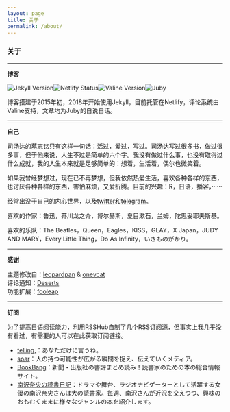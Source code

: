 ```yaml
---
layout: page 
title: 关于
permalink: /about/
---
```


### 关于
------------------
**博客**

[![Jekyll Version](https://jubeny.com/images/jekyll.svg)](https://jekyllrb.com/)[![Netlify Status](https://jubeny.com/images/netlify.svg)](https://app.netlify.com/sites/jubeny/deploys)[![Valine Version](https://jubeny.com/images/valine.svg)](https://valine.js.org/)[![Juby](https://jubeny.com/images/juby.svg)](https://rosemary.ink)

博客搭建于2015年初，2018年开始使用Jekyll，目前托管在Netlify，评论系统由Valine支持，文章均为Juby的自说自话。

-------------------
**自己**

司汤达的墓志铭只有这样一句话：活过，爱过，写过。司汤达写过很多书，做过很多事，但于他来说，人生不过是简单的六个字。我没有做过什么事，也没有取得过什么成就，我的人生本来就是足够简单的：想着，生活着，偶尔也微笑着。

如果我曾经梦想过，现在已不再梦想，但我依然热爱生活，喜欢各种各样的东西，也讨厌各种各样的东西，害怕麻烦，又爱折腾。目前的兴趣：R，日语，播客，······

经常出没于自己的内心世界，以及[twitter](https://twitter.com/jubyshu)和[telegram](https://t.me/jubyshu)。

喜欢的作家：鲁迅，芥川龙之介，博尔赫斯，夏目漱石，兰姆，陀思妥耶夫斯基。

喜欢的乐队：The Beatles，Queen，Eagles，KISS，GLAY，X Japan，JUDY AND MARY，Every Little Thing，Do As Infinity，いきものがかり。

-------------------
**感谢**

主题修改自：[leopardpan](https://github.com/leopardpan/leopardpan.github.io/) & [onevcat](https://github.com/onevcat/vno-jekyll)  
评论通知：[Deserts](https://panjunwen.com/valine-admin-document/)  
功能扩展：[fooleap](https://blog.fooleap.org/)

-------------------
**订阅**

为了提高日语阅读能力，利用RSSHub自制了几个RSS订阅源，但事实上我几乎没有看过，有需要的人可以在此获取订阅链接。

- [telling,](http://rss.rosemary.ink/telling/story)：あなただけに言うね。
- [soar](http://rss.rosemary.ink/soar/home)：人の持つ可能性が広がる瞬間を捉え、伝えていくメディア。
- [BookBang](http://rss.rosemary.ink/bookbang/news)：新聞・出版社の書評まとめ読み！読書家のための本の総合情報サイト。
- [南沢奈央の読書日記](http://rss.rosemary.ink/bookbang/serial/minamisawanao)：ドラマや舞台、ラジオナビゲーターとして活躍する女優の南沢奈央さんは大の読書家。毎週、南沢さんが近況を交えつつ、興味のおもむくままに様々なジャンルの本を紹介します。


<style>
  img {
    display: inline-flex !important;
    margin: auto !important;
  }
</style>